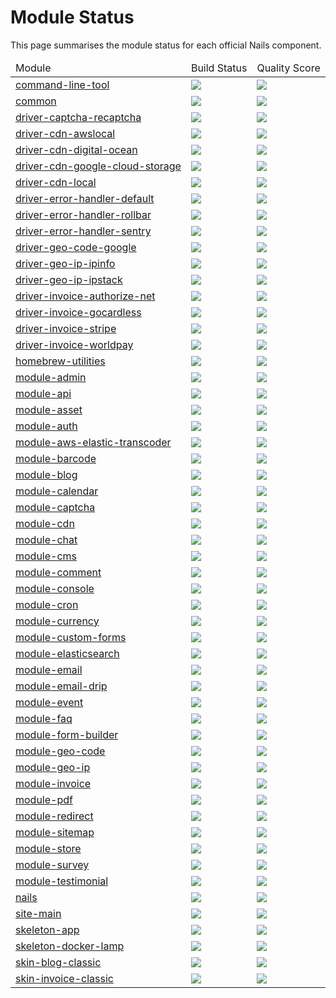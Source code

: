 # Module Status

This page summarises the module status for each official Nails component.

<table>
    <thead>
        <tr>
            <td>Module</td>
            <td>Build Status</td>
            <td>Quality Score</td>
        </tr>
    </thead>
    <tbody>
        <tr>
            <td>
                <a href="https://github.com/nails/command-line-tool">command-line-tool</a>
            </td>
            <td>
                <a href="https://circleci.com/gh/nails/command-line-tool"><img src="https://img.shields.io/circleci/project/github/nails/command-line-tool.svg"></a>
            </td>
            <td>
                <a href="https://scrutinizer-ci.com/g/nails/command-line-tool"><img src="https://scrutinizer-ci.com/g/nails/command-line-tool/badges/quality-score.png"></a>
            </td>
        </tr>
        <tr>
            <td>
                <a href="https://github.com/nails/common">common</a>
            </td>
            <td>
                <a href="https://circleci.com/gh/nails/common"><img src="https://img.shields.io/circleci/project/github/nails/common.svg"></a>
            </td>
            <td>
                <a href="https://scrutinizer-ci.com/g/nails/common"><img src="https://scrutinizer-ci.com/g/nails/common/badges/quality-score.png"></a>
            </td>
        </tr>
        <tr>
            <td>
                <a href="https://github.com/nails/driver-captcha-recaptcha">driver-captcha-recaptcha</a>
            </td>
            <td>
                <a href="https://circleci.com/gh/nails/driver-captcha-recaptcha"><img src="https://img.shields.io/circleci/project/github/nails/driver-captcha-recaptcha.svg"></a>
            </td>
            <td>
                <a href="https://scrutinizer-ci.com/g/nails/driver-captcha-recaptcha"><img src="https://scrutinizer-ci.com/g/nails/driver-captcha-recaptcha/badges/quality-score.png"></a>
            </td>
        </tr>
        <tr>
            <td>
                <a href="https://github.com/nails/driver-cdn-awslocal">driver-cdn-awslocal</a>
            </td>
            <td>
                <a href="https://circleci.com/gh/nails/driver-cdn-awslocal"><img src="https://img.shields.io/circleci/project/github/nails/driver-cdn-awslocal.svg"></a>
            </td>
            <td>
                <a href="https://scrutinizer-ci.com/g/nails/driver-cdn-awslocal"><img src="https://scrutinizer-ci.com/g/nails/driver-cdn-awslocal/badges/quality-score.png"></a>
            </td>
        </tr>
        <tr>
            <td>
                <a href="https://github.com/nails/driver-cdn-digital-ocean">driver-cdn-digital-ocean</a>
            </td>
            <td>
                <a href="https://circleci.com/gh/nails/driver-cdn-digital-ocean"><img src="https://img.shields.io/circleci/project/github/nails/driver-cdn-digital-ocean.svg"></a>
            </td>
            <td>
                <a href="https://scrutinizer-ci.com/g/nails/driver-cdn-digital-ocean"><img src="https://scrutinizer-ci.com/g/nails/driver-cdn-digital-ocean/badges/quality-score.png"></a>
            </td>
        </tr>
        <tr>
            <td>
                <a href="https://github.com/nails/driver-cdn-google-cloud-storage">driver-cdn-google-cloud-storage</a>
            </td>
            <td>
                <a href="https://circleci.com/gh/nails/driver-cdn-google-cloud-storage"><img src="https://img.shields.io/circleci/project/github/nails/driver-cdn-google-cloud-storage.svg"></a>
            </td>
            <td>
                <a href="https://scrutinizer-ci.com/g/nails/driver-cdn-google-cloud-storage"><img src="https://scrutinizer-ci.com/g/nails/driver-cdn-google-cloud-storage/badges/quality-score.png"></a>
            </td>
        </tr>
        <tr>
            <td>
                <a href="https://github.com/nails/driver-cdn-local">driver-cdn-local</a>
            </td>
            <td>
                <a href="https://circleci.com/gh/nails/driver-cdn-local"><img src="https://img.shields.io/circleci/project/github/nails/driver-cdn-local.svg"></a>
            </td>
            <td>
                <a href="https://scrutinizer-ci.com/g/nails/driver-cdn-local"><img src="https://scrutinizer-ci.com/g/nails/driver-cdn-local/badges/quality-score.png"></a>
            </td>
        </tr>
        <tr>
            <td>
                <a href="https://github.com/nails/driver-error-handler-default">driver-error-handler-default</a>
            </td>
            <td>
                <a href="https://circleci.com/gh/nails/driver-error-handler-default"><img src="https://img.shields.io/circleci/project/github/nails/driver-error-handler-default.svg"></a>
            </td>
            <td>
                <a href="https://scrutinizer-ci.com/g/nails/driver-error-handler-default"><img src="https://scrutinizer-ci.com/g/nails/driver-error-handler-default/badges/quality-score.png"></a>
            </td>
        </tr>
        <tr>
            <td>
                <a href="https://github.com/nails/driver-error-handler-rollbar">driver-error-handler-rollbar</a>
            </td>
            <td>
                <a href="https://circleci.com/gh/nails/driver-error-handler-rollbar"><img src="https://img.shields.io/circleci/project/github/nails/driver-error-handler-rollbar.svg"></a>
            </td>
            <td>
                <a href="https://scrutinizer-ci.com/g/nails/driver-error-handler-rollbar"><img src="https://scrutinizer-ci.com/g/nails/driver-error-handler-rollbar/badges/quality-score.png"></a>
            </td>
        </tr>
        <tr>
            <td>
                <a href="https://github.com/nails/driver-error-handler-sentry">driver-error-handler-sentry</a>
            </td>
            <td>
                <a href="https://circleci.com/gh/nails/driver-error-handler-sentry"><img src="https://img.shields.io/circleci/project/github/nails/driver-error-handler-sentry.svg"></a>
            </td>
            <td>
                <a href="https://scrutinizer-ci.com/g/nails/driver-error-handler-sentry"><img src="https://scrutinizer-ci.com/g/nails/driver-error-handler-sentry/badges/quality-score.png"></a>
            </td>
        </tr>
        <tr>
            <td>
                <a href="https://github.com/nails/driver-geo-code-google">driver-geo-code-google</a>
            </td>
            <td>
                <a href="https://circleci.com/gh/nails/driver-geo-code-google"><img src="https://img.shields.io/circleci/project/github/nails/driver-geo-code-google.svg"></a>
            </td>
            <td>
                <a href="https://scrutinizer-ci.com/g/nails/driver-geo-code-google"><img src="https://scrutinizer-ci.com/g/nails/driver-geo-code-google/badges/quality-score.png"></a>
            </td>
        </tr>
        <tr>
            <td>
                <a href="https://github.com/nails/driver-geo-ip-ipinfo">driver-geo-ip-ipinfo</a>
            </td>
            <td>
                <a href="https://circleci.com/gh/nails/driver-geo-ip-ipinfo"><img src="https://img.shields.io/circleci/project/github/nails/driver-geo-ip-ipinfo.svg"></a>
            </td>
            <td>
                <a href="https://scrutinizer-ci.com/g/nails/driver-geo-ip-ipinfo"><img src="https://scrutinizer-ci.com/g/nails/driver-geo-ip-ipinfo/badges/quality-score.png"></a>
            </td>
        </tr>
        <tr>
            <td>
                <a href="https://github.com/nails/driver-geo-ip-ipstack">driver-geo-ip-ipstack</a>
            </td>
            <td>
                <a href="https://circleci.com/gh/nails/driver-geo-ip-ipstack"><img src="https://img.shields.io/circleci/project/github/nails/driver-geo-ip-ipstack.svg"></a>
            </td>
            <td>
                <a href="https://scrutinizer-ci.com/g/nails/driver-geo-ip-ipstack"><img src="https://scrutinizer-ci.com/g/nails/driver-geo-ip-ipstack/badges/quality-score.png"></a>
            </td>
        </tr>
        <tr>
            <td>
                <a href="https://github.com/nails/driver-invoice-authorize-net">driver-invoice-authorize-net</a>
            </td>
            <td>
                <a href="https://circleci.com/gh/nails/driver-invoice-authorize-net"><img src="https://img.shields.io/circleci/project/github/nails/driver-invoice-authorize-net.svg"></a>
            </td>
            <td>
                <a href="https://scrutinizer-ci.com/g/nails/driver-invoice-authorize-net"><img src="https://scrutinizer-ci.com/g/nails/driver-invoice-authorize-net/badges/quality-score.png"></a>
            </td>
        </tr>
        <tr>
            <td>
                <a href="https://github.com/nails/driver-invoice-gocardless">driver-invoice-gocardless</a>
            </td>
            <td>
                <a href="https://circleci.com/gh/nails/driver-invoice-gocardless"><img src="https://img.shields.io/circleci/project/github/nails/driver-invoice-gocardless.svg"></a>
            </td>
            <td>
                <a href="https://scrutinizer-ci.com/g/nails/driver-invoice-gocardless"><img src="https://scrutinizer-ci.com/g/nails/driver-invoice-gocardless/badges/quality-score.png"></a>
            </td>
        </tr>
        <tr>
            <td>
                <a href="https://github.com/nails/driver-invoice-stripe">driver-invoice-stripe</a>
            </td>
            <td>
                <a href="https://circleci.com/gh/nails/driver-invoice-stripe"><img src="https://img.shields.io/circleci/project/github/nails/driver-invoice-stripe.svg"></a>
            </td>
            <td>
                <a href="https://scrutinizer-ci.com/g/nails/driver-invoice-stripe"><img src="https://scrutinizer-ci.com/g/nails/driver-invoice-stripe/badges/quality-score.png"></a>
            </td>
        </tr>
        <tr>
            <td>
                <a href="https://github.com/nails/driver-invoice-worldpay">driver-invoice-worldpay</a>
            </td>
            <td>
                <a href="https://circleci.com/gh/nails/driver-invoice-worldpay"><img src="https://img.shields.io/circleci/project/github/nails/driver-invoice-worldpay.svg"></a>
            </td>
            <td>
                <a href="https://scrutinizer-ci.com/g/nails/driver-invoice-worldpay"><img src="https://scrutinizer-ci.com/g/nails/driver-invoice-worldpay/badges/quality-score.png"></a>
            </td>
        </tr>
        <tr>
            <td>
                <a href="https://github.com/nails/homebrew-utilities">homebrew-utilities</a>
            </td>
            <td>
                <a href="https://circleci.com/gh/nails/homebrew-utilities"><img src="https://img.shields.io/circleci/project/github/nails/homebrew-utilities.svg"></a>
            </td>
            <td>
                <a href="https://scrutinizer-ci.com/g/nails/homebrew-utilities"><img src="https://scrutinizer-ci.com/g/nails/homebrew-utilities/badges/quality-score.png"></a>
            </td>
        </tr>
        <tr>
            <td>
                <a href="https://github.com/nails/module-admin">module-admin</a>
            </td>
            <td>
                <a href="https://circleci.com/gh/nails/module-admin"><img src="https://img.shields.io/circleci/project/github/nails/module-admin.svg"></a>
            </td>
            <td>
                <a href="https://scrutinizer-ci.com/g/nails/module-admin"><img src="https://scrutinizer-ci.com/g/nails/module-admin/badges/quality-score.png"></a>
            </td>
        </tr>
        <tr>
            <td>
                <a href="https://github.com/nails/module-api">module-api</a>
            </td>
            <td>
                <a href="https://circleci.com/gh/nails/module-api"><img src="https://img.shields.io/circleci/project/github/nails/module-api.svg"></a>
            </td>
            <td>
                <a href="https://scrutinizer-ci.com/g/nails/module-api"><img src="https://scrutinizer-ci.com/g/nails/module-api/badges/quality-score.png"></a>
            </td>
        </tr>
        <tr>
            <td>
                <a href="https://github.com/nails/module-asset">module-asset</a>
            </td>
            <td>
                <a href="https://circleci.com/gh/nails/module-asset"><img src="https://img.shields.io/circleci/project/github/nails/module-asset.svg"></a>
            </td>
            <td>
                <a href="https://scrutinizer-ci.com/g/nails/module-asset"><img src="https://scrutinizer-ci.com/g/nails/module-asset/badges/quality-score.png"></a>
            </td>
        </tr>
        <tr>
            <td>
                <a href="https://github.com/nails/module-auth">module-auth</a>
            </td>
            <td>
                <a href="https://circleci.com/gh/nails/module-auth"><img src="https://img.shields.io/circleci/project/github/nails/module-auth.svg"></a>
            </td>
            <td>
                <a href="https://scrutinizer-ci.com/g/nails/module-auth"><img src="https://scrutinizer-ci.com/g/nails/module-auth/badges/quality-score.png"></a>
            </td>
        </tr>
        <tr>
            <td>
                <a href="https://github.com/nails/module-aws-elastic-transcoder">module-aws-elastic-transcoder</a>
            </td>
            <td>
                <a href="https://circleci.com/gh/nails/module-aws-elastic-transcoder"><img src="https://img.shields.io/circleci/project/github/nails/module-aws-elastic-transcoder.svg"></a>
            </td>
            <td>
                <a href="https://scrutinizer-ci.com/g/nails/module-aws-elastic-transcoder"><img src="https://scrutinizer-ci.com/g/nails/module-aws-elastic-transcoder/badges/quality-score.png"></a>
            </td>
        </tr>
        <tr>
            <td>
                <a href="https://github.com/nails/module-barcode">module-barcode</a>
            </td>
            <td>
                <a href="https://circleci.com/gh/nails/module-barcode"><img src="https://img.shields.io/circleci/project/github/nails/module-barcode.svg"></a>
            </td>
            <td>
                <a href="https://scrutinizer-ci.com/g/nails/module-barcode"><img src="https://scrutinizer-ci.com/g/nails/module-barcode/badges/quality-score.png"></a>
            </td>
        </tr>
        <tr>
            <td>
                <a href="https://github.com/nails/module-blog">module-blog</a>
            </td>
            <td>
                <a href="https://circleci.com/gh/nails/module-blog"><img src="https://img.shields.io/circleci/project/github/nails/module-blog.svg"></a>
            </td>
            <td>
                <a href="https://scrutinizer-ci.com/g/nails/module-blog"><img src="https://scrutinizer-ci.com/g/nails/module-blog/badges/quality-score.png"></a>
            </td>
        </tr>
        <tr>
            <td>
                <a href="https://github.com/nails/module-calendar">module-calendar</a>
            </td>
            <td>
                <a href="https://circleci.com/gh/nails/module-calendar"><img src="https://img.shields.io/circleci/project/github/nails/module-calendar.svg"></a>
            </td>
            <td>
                <a href="https://scrutinizer-ci.com/g/nails/module-calendar"><img src="https://scrutinizer-ci.com/g/nails/module-calendar/badges/quality-score.png"></a>
            </td>
        </tr>
        <tr>
            <td>
                <a href="https://github.com/nails/module-captcha">module-captcha</a>
            </td>
            <td>
                <a href="https://circleci.com/gh/nails/module-captcha"><img src="https://img.shields.io/circleci/project/github/nails/module-captcha.svg"></a>
            </td>
            <td>
                <a href="https://scrutinizer-ci.com/g/nails/module-captcha"><img src="https://scrutinizer-ci.com/g/nails/module-captcha/badges/quality-score.png"></a>
            </td>
        </tr>
        <tr>
            <td>
                <a href="https://github.com/nails/module-cdn">module-cdn</a>
            </td>
            <td>
                <a href="https://circleci.com/gh/nails/module-cdn"><img src="https://img.shields.io/circleci/project/github/nails/module-cdn.svg"></a>
            </td>
            <td>
                <a href="https://scrutinizer-ci.com/g/nails/module-cdn"><img src="https://scrutinizer-ci.com/g/nails/module-cdn/badges/quality-score.png"></a>
            </td>
        </tr>
        <tr>
            <td>
                <a href="https://github.com/nails/module-chat">module-chat</a>
            </td>
            <td>
                <a href="https://circleci.com/gh/nails/module-chat"><img src="https://img.shields.io/circleci/project/github/nails/module-chat.svg"></a>
            </td>
            <td>
                <a href="https://scrutinizer-ci.com/g/nails/module-chat"><img src="https://scrutinizer-ci.com/g/nails/module-chat/badges/quality-score.png"></a>
            </td>
        </tr>
        <tr>
            <td>
                <a href="https://github.com/nails/module-cms">module-cms</a>
            </td>
            <td>
                <a href="https://circleci.com/gh/nails/module-cms"><img src="https://img.shields.io/circleci/project/github/nails/module-cms.svg"></a>
            </td>
            <td>
                <a href="https://scrutinizer-ci.com/g/nails/module-cms"><img src="https://scrutinizer-ci.com/g/nails/module-cms/badges/quality-score.png"></a>
            </td>
        </tr>
        <tr>
            <td>
                <a href="https://github.com/nails/module-comment">module-comment</a>
            </td>
            <td>
                <a href="https://circleci.com/gh/nails/module-comment"><img src="https://img.shields.io/circleci/project/github/nails/module-comment.svg"></a>
            </td>
            <td>
                <a href="https://scrutinizer-ci.com/g/nails/module-comment"><img src="https://scrutinizer-ci.com/g/nails/module-comment/badges/quality-score.png"></a>
            </td>
        </tr>
        <tr>
            <td>
                <a href="https://github.com/nails/module-console">module-console</a>
            </td>
            <td>
                <a href="https://circleci.com/gh/nails/module-console"><img src="https://img.shields.io/circleci/project/github/nails/module-console.svg"></a>
            </td>
            <td>
                <a href="https://scrutinizer-ci.com/g/nails/module-console"><img src="https://scrutinizer-ci.com/g/nails/module-console/badges/quality-score.png"></a>
            </td>
        </tr>
        <tr>
            <td>
                <a href="https://github.com/nails/module-cron">module-cron</a>
            </td>
            <td>
                <a href="https://circleci.com/gh/nails/module-cron"><img src="https://img.shields.io/circleci/project/github/nails/module-cron.svg"></a>
            </td>
            <td>
                <a href="https://scrutinizer-ci.com/g/nails/module-cron"><img src="https://scrutinizer-ci.com/g/nails/module-cron/badges/quality-score.png"></a>
            </td>
        </tr>
        <tr>
            <td>
                <a href="https://github.com/nails/module-currency">module-currency</a>
            </td>
            <td>
                <a href="https://circleci.com/gh/nails/module-currency"><img src="https://img.shields.io/circleci/project/github/nails/module-currency.svg"></a>
            </td>
            <td>
                <a href="https://scrutinizer-ci.com/g/nails/module-currency"><img src="https://scrutinizer-ci.com/g/nails/module-currency/badges/quality-score.png"></a>
            </td>
        </tr>
        <tr>
            <td>
                <a href="https://github.com/nails/module-custom-forms">module-custom-forms</a>
            </td>
            <td>
                <a href="https://circleci.com/gh/nails/module-custom-forms"><img src="https://img.shields.io/circleci/project/github/nails/module-custom-forms.svg"></a>
            </td>
            <td>
                <a href="https://scrutinizer-ci.com/g/nails/module-custom-forms"><img src="https://scrutinizer-ci.com/g/nails/module-custom-forms/badges/quality-score.png"></a>
            </td>
        </tr>
        <tr>
            <td>
                <a href="https://github.com/nails/module-elasticsearch">module-elasticsearch</a>
            </td>
            <td>
                <a href="https://circleci.com/gh/nails/module-elasticsearch"><img src="https://img.shields.io/circleci/project/github/nails/module-elasticsearch.svg"></a>
            </td>
            <td>
                <a href="https://scrutinizer-ci.com/g/nails/module-elasticsearch"><img src="https://scrutinizer-ci.com/g/nails/module-elasticsearch/badges/quality-score.png"></a>
            </td>
        </tr>
        <tr>
            <td>
                <a href="https://github.com/nails/module-email">module-email</a>
            </td>
            <td>
                <a href="https://circleci.com/gh/nails/module-email"><img src="https://img.shields.io/circleci/project/github/nails/module-email.svg"></a>
            </td>
            <td>
                <a href="https://scrutinizer-ci.com/g/nails/module-email"><img src="https://scrutinizer-ci.com/g/nails/module-email/badges/quality-score.png"></a>
            </td>
        </tr>
        <tr>
            <td>
                <a href="https://github.com/nails/module-email-drip">module-email-drip</a>
            </td>
            <td>
                <a href="https://circleci.com/gh/nails/module-email-drip"><img src="https://img.shields.io/circleci/project/github/nails/module-email-drip.svg"></a>
            </td>
            <td>
                <a href="https://scrutinizer-ci.com/g/nails/module-email-drip"><img src="https://scrutinizer-ci.com/g/nails/module-email-drip/badges/quality-score.png"></a>
            </td>
        </tr>
        <tr>
            <td>
                <a href="https://github.com/nails/module-event">module-event</a>
            </td>
            <td>
                <a href="https://circleci.com/gh/nails/module-event"><img src="https://img.shields.io/circleci/project/github/nails/module-event.svg"></a>
            </td>
            <td>
                <a href="https://scrutinizer-ci.com/g/nails/module-event"><img src="https://scrutinizer-ci.com/g/nails/module-event/badges/quality-score.png"></a>
            </td>
        </tr>
        <tr>
            <td>
                <a href="https://github.com/nails/module-faq">module-faq</a>
            </td>
            <td>
                <a href="https://circleci.com/gh/nails/module-faq"><img src="https://img.shields.io/circleci/project/github/nails/module-faq.svg"></a>
            </td>
            <td>
                <a href="https://scrutinizer-ci.com/g/nails/module-faq"><img src="https://scrutinizer-ci.com/g/nails/module-faq/badges/quality-score.png"></a>
            </td>
        </tr>
        <tr>
            <td>
                <a href="https://github.com/nails/module-form-builder">module-form-builder</a>
            </td>
            <td>
                <a href="https://circleci.com/gh/nails/module-form-builder"><img src="https://img.shields.io/circleci/project/github/nails/module-form-builder.svg"></a>
            </td>
            <td>
                <a href="https://scrutinizer-ci.com/g/nails/module-form-builder"><img src="https://scrutinizer-ci.com/g/nails/module-form-builder/badges/quality-score.png"></a>
            </td>
        </tr>
        <tr>
            <td>
                <a href="https://github.com/nails/module-geo-code">module-geo-code</a>
            </td>
            <td>
                <a href="https://circleci.com/gh/nails/module-geo-code"><img src="https://img.shields.io/circleci/project/github/nails/module-geo-code.svg"></a>
            </td>
            <td>
                <a href="https://scrutinizer-ci.com/g/nails/module-geo-code"><img src="https://scrutinizer-ci.com/g/nails/module-geo-code/badges/quality-score.png"></a>
            </td>
        </tr>
        <tr>
            <td>
                <a href="https://github.com/nails/module-geo-ip">module-geo-ip</a>
            </td>
            <td>
                <a href="https://circleci.com/gh/nails/module-geo-ip"><img src="https://img.shields.io/circleci/project/github/nails/module-geo-ip.svg"></a>
            </td>
            <td>
                <a href="https://scrutinizer-ci.com/g/nails/module-geo-ip"><img src="https://scrutinizer-ci.com/g/nails/module-geo-ip/badges/quality-score.png"></a>
            </td>
        </tr>
        <tr>
            <td>
                <a href="https://github.com/nails/module-invoice">module-invoice</a>
            </td>
            <td>
                <a href="https://circleci.com/gh/nails/module-invoice"><img src="https://img.shields.io/circleci/project/github/nails/module-invoice.svg"></a>
            </td>
            <td>
                <a href="https://scrutinizer-ci.com/g/nails/module-invoice"><img src="https://scrutinizer-ci.com/g/nails/module-invoice/badges/quality-score.png"></a>
            </td>
        </tr>
        <tr>
            <td>
                <a href="https://github.com/nails/module-pdf">module-pdf</a>
            </td>
            <td>
                <a href="https://circleci.com/gh/nails/module-pdf"><img src="https://img.shields.io/circleci/project/github/nails/module-pdf.svg"></a>
            </td>
            <td>
                <a href="https://scrutinizer-ci.com/g/nails/module-pdf"><img src="https://scrutinizer-ci.com/g/nails/module-pdf/badges/quality-score.png"></a>
            </td>
        </tr>
        <tr>
            <td>
                <a href="https://github.com/nails/module-redirect">module-redirect</a>
            </td>
            <td>
                <a href="https://circleci.com/gh/nails/module-redirect"><img src="https://img.shields.io/circleci/project/github/nails/module-redirect.svg"></a>
            </td>
            <td>
                <a href="https://scrutinizer-ci.com/g/nails/module-redirect"><img src="https://scrutinizer-ci.com/g/nails/module-redirect/badges/quality-score.png"></a>
            </td>
        </tr>
        <tr>
            <td>
                <a href="https://github.com/nails/module-sitemap">module-sitemap</a>
            </td>
            <td>
                <a href="https://circleci.com/gh/nails/module-sitemap"><img src="https://img.shields.io/circleci/project/github/nails/module-sitemap.svg"></a>
            </td>
            <td>
                <a href="https://scrutinizer-ci.com/g/nails/module-sitemap"><img src="https://scrutinizer-ci.com/g/nails/module-sitemap/badges/quality-score.png"></a>
            </td>
        </tr>
        <tr>
            <td>
                <a href="https://github.com/nails/module-store">module-store</a>
            </td>
            <td>
                <a href="https://circleci.com/gh/nails/module-store"><img src="https://img.shields.io/circleci/project/github/nails/module-store.svg"></a>
            </td>
            <td>
                <a href="https://scrutinizer-ci.com/g/nails/module-store"><img src="https://scrutinizer-ci.com/g/nails/module-store/badges/quality-score.png"></a>
            </td>
        </tr>
        <tr>
            <td>
                <a href="https://github.com/nails/module-survey">module-survey</a>
            </td>
            <td>
                <a href="https://circleci.com/gh/nails/module-survey"><img src="https://img.shields.io/circleci/project/github/nails/module-survey.svg"></a>
            </td>
            <td>
                <a href="https://scrutinizer-ci.com/g/nails/module-survey"><img src="https://scrutinizer-ci.com/g/nails/module-survey/badges/quality-score.png"></a>
            </td>
        </tr>
        <tr>
            <td>
                <a href="https://github.com/nails/module-testimonial">module-testimonial</a>
            </td>
            <td>
                <a href="https://circleci.com/gh/nails/module-testimonial"><img src="https://img.shields.io/circleci/project/github/nails/module-testimonial.svg"></a>
            </td>
            <td>
                <a href="https://scrutinizer-ci.com/g/nails/module-testimonial"><img src="https://scrutinizer-ci.com/g/nails/module-testimonial/badges/quality-score.png"></a>
            </td>
        </tr>
        <tr>
            <td>
                <a href="https://github.com/nails/nails">nails</a>
            </td>
            <td>
                <a href="https://circleci.com/gh/nails/nails"><img src="https://img.shields.io/circleci/project/github/nails/nails.svg"></a>
            </td>
            <td>
                <a href="https://scrutinizer-ci.com/g/nails/nails"><img src="https://scrutinizer-ci.com/g/nails/common/nails/quality-score.png"></a>
            </td>
        </tr>
        <tr>
            <td>
                <a href="https://github.com/nails/site-main">site-main</a>
            </td>
            <td>
                <a href="https://circleci.com/gh/nails/site-main"><img src="https://img.shields.io/circleci/project/github/nails/site-main.svg"></a>
            </td>
            <td>
                <a href="https://scrutinizer-ci.com/g/nails/site-main"><img src="https://scrutinizer-ci.com/g/nails/site-main/badges/quality-score.png"></a>
            </td>
        </tr>
        <tr>
            <td>
                <a href="https://github.com/nails/skeleton-app">skeleton-app</a>
            </td>
            <td>
                <a href="https://circleci.com/gh/nails/skeleton-app"><img src="https://img.shields.io/circleci/project/github/nails/skeleton-app.svg"></a>
            </td>
            <td>
                <a href="https://scrutinizer-ci.com/g/nails/skeleton-app"><img src="https://scrutinizer-ci.com/g/nails/skeleton-app/badges/quality-score.png"></a>
            </td>
        </tr>
        <tr>
            <td>
                <a href="https://github.com/nails/skeleton-docker-lamp">skeleton-docker-lamp</a>
            </td>
            <td>
                <a href="https://circleci.com/gh/nails/skeleton-docker-lamp"><img src="https://img.shields.io/circleci/project/github/nails/skeleton-docker-lamp.svg"></a>
            </td>
            <td>
                <a href="https://scrutinizer-ci.com/g/nails/skeleton-docker-lamp"><img src="https://scrutinizer-ci.com/g/nails/skeleton-docker-lamp/badges/quality-score.png"></a>
            </td>
        </tr>
        <tr>
            <td>
                <a href="https://github.com/nails/skin-blog-classic">skin-blog-classic</a>
            </td>
            <td>
                <a href="https://circleci.com/gh/nails/skin-blog-classic"><img src="https://img.shields.io/circleci/project/github/nails/skin-blog-classic.svg"></a>
            </td>
            <td>
                <a href="https://scrutinizer-ci.com/g/nails/skin-blog-classic"><img src="https://scrutinizer-ci.com/g/nails/skin-blog-classic/badges/quality-score.png"></a>
            </td>
        </tr>
        <tr>
            <td>
                <a href="https://github.com/nails/skin-invoice-classic">skin-invoice-classic</a>
            </td>
            <td>
                <a href="https://circleci.com/gh/nails/skin-invoice-classic"><img src="https://img.shields.io/circleci/project/github/nails/skin-invoice-classic.svg"></a>
            </td>
            <td>
                <a href="https://scrutinizer-ci.com/g/nails/skin-invoice-classic"><img src="https://scrutinizer-ci.com/g/nails/skin-invoice-classic/badges/quality-score.png"></a>
            </td>
        </tr>
    </tbody>
</table>
